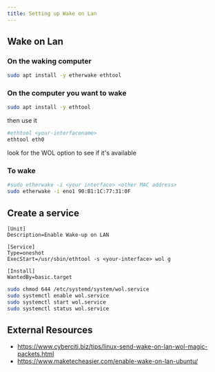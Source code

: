 ```yaml
---
title: Setting up Wake on Lan
---
```


## Wake on Lan 

### On the waking computer

```bash
sudo apt install -y etherwake ethtool
```

### On the computer you want to wake
```bash
sudo apt install -y ethtool
```

then use it

```bash
#ethtool <your-interfacename>
ethtool eth0
```
look for the WOL option to see if it's available


### To wake

```bash
#sudo etherwake -i <your interface> <other MAC address>
sudo etherwake -i eno1 90:B1:1C:77:31:0F
```

## Create a service

```cat << EOF | sudo tee /etc/systemd/system/wol.service
[Unit]
Description=Enable Wake-up on LAN

[Service]
Type=oneshot
ExecStart=/usr/sbin/ethtool -s <your-interface> wol g

[Install]
WantedBy=basic.target
```

```bash
sudo chmod 644 /etc/systemd/system/wol.service
sudo systemctl enable wol.service
sudo systemctl start wol.service
sudo systemctl status wol.service 
```

## External Resources

* <https://www.cyberciti.biz/tips/linux-send-wake-on-lan-wol-magic-packets.html>
* <https://www.maketecheasier.com/enable-wake-on-lan-ubuntu/>
